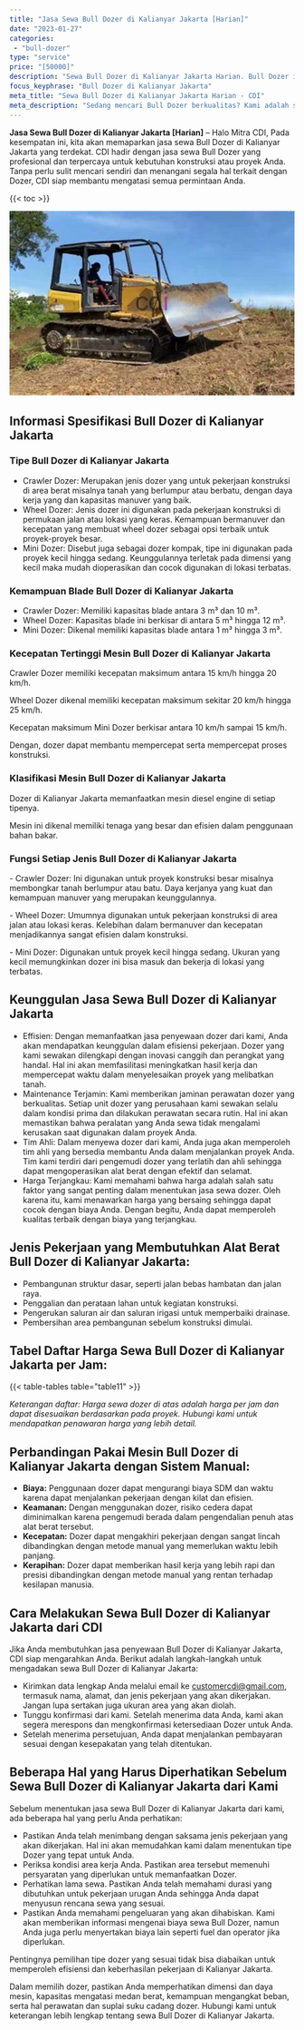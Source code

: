 ```yaml
---
title: "Jasa Sewa Bull Dozer di Kalianyar Jakarta [Harian]"
date: "2023-01-27"
categories:
 - "bull-dozer"
type: "service"
price: "[50000]"
description: "Sewa Bull Dozer di Kalianyar Jakarta Harian. Bull Dozer ini menjadi solusi utama dalam proyek pembangunan sebagai alat berat berkualitas tinggi dan andal. Segera konsultasikan kebutuhan Anda."
focus_keyphrase: "Bull Dozer di Kalianyar Jakarta"
meta_title: "Sewa Bull Dozer di Kalianyar Jakarta Harian - CDI"
meta_description: "Sedang mencari Bull Dozer berkualitas? Kami adalah solusi tepat dengan penawaran terbaik. Dapatkan penawaran sekarang."
---
```


**Jasa Sewa Bull Dozer di Kalianyar Jakarta [Harian]** – Halo Mitra CDI, Pada kesempatan ini, kita akan memaparkan jasa sewa Bull Dozer di Kalianyar Jakarta yang terdekat. CDI hadir dengan jasa sewa Bull Dozer yang profesional dan terpercaya untuk kebutuhan konstruksi atau proyek Anda. Tanpa perlu sulit mencari sendiri dan menangani segala hal terkait dengan Dozer, CDI siap membantu mengatasi semua permintaan Anda.

{{< toc >}}

![Jasa Sewa Bull Dozer di Kalianyar Jakarta [Harian]](/images/bull-dozer/bull-dozer-02.jpg)

## Informasi Spesifikasi Bull Dozer di Kalianyar Jakarta

### Tipe Bull Dozer di Kalianyar Jakarta

*   Crawler Dozer: Merupakan jenis dozer yang untuk pekerjaan konstruksi di area berat misalnya tanah yang berlumpur atau berbatu, dengan daya kerja yang dan kapasitas manuver yang baik.
*   Wheel Dozer: Jenis dozer ini digunakan pada pekerjaan konstruksi di permukaan jalan atau lokasi yang keras. Kemampuan bermanuver dan kecepatan yang membuat wheel dozer sebagai opsi terbaik untuk proyek-proyek besar.
*   Mini Dozer: Disebut juga sebagai dozer kompak, tipe ini digunakan pada proyek kecil hingga sedang. Keunggulannya terletak pada dimensi yang kecil maka mudah dioperasikan dan cocok digunakan di lokasi terbatas.

### Kemampuan Blade Bull Dozer di Kalianyar Jakarta

*   Crawler Dozer: Memiliki kapasitas blade antara 3 m³ dan 10 m³.
*   Wheel Dozer: Kapasitas blade ini berkisar di antara 5 m³ hingga 12 m³.
*   Mini Dozer: Dikenal memiliki kapasitas blade antara 1 m³ hingga 3 m³.

### Kecepatan Tertinggi Mesin Bull Dozer di Kalianyar Jakarta

Crawler Dozer memiliki kecepatan maksimum antara 15 km/h hingga 20 km/h.

Wheel Dozer dikenal memiliki kecepatan maksimum sekitar 20 km/h hingga 25 km/h.

Kecepatan maksimum Mini Dozer berkisar antara 10 km/h sampai 15 km/h.

Dengan, dozer dapat membantu mempercepat serta mempercepat proses konstruksi.

### Klasifikasi Mesin Bull Dozer di Kalianyar Jakarta

Dozer di Kalianyar Jakarta memanfaatkan mesin diesel engine di setiap tipenya.

Mesin ini dikenal memiliki tenaga yang besar dan efisien dalam penggunaan bahan bakar.

### Fungsi Setiap Jenis Bull Dozer di Kalianyar Jakarta

\- Crawler Dozer: Ini digunakan untuk proyek konstruksi besar misalnya membongkar tanah berlumpur atau batu. Daya kerjanya yang kuat dan kemampuan manuver yang merupakan keunggulannya.

\- Wheel Dozer: Umumnya digunakan untuk pekerjaan konstruksi di area jalan atau lokasi keras. Kelebihan dalam bermanuver dan kecepatan menjadikannya sangat efisien dalam konstruksi.

\- Mini Dozer: Digunakan untuk proyek kecil hingga sedang. Ukuran yang kecil memungkinkan dozer ini bisa masuk dan bekerja di lokasi yang terbatas.

## Keunggulan Jasa Sewa Bull Dozer di Kalianyar Jakarta

*   Effisien: Dengan memanfaatkan jasa penyewaan dozer dari kami, Anda akan mendapatkan keunggulan dalam efisiensi pekerjaan. Dozer yang kami sewakan dilengkapi dengan inovasi canggih dan perangkat yang handal. Hal ini akan memfasilitasi meningkatkan hasil kerja dan mempercepat waktu dalam menyelesaikan proyek yang melibatkan tanah.
*   Maintenance Terjamin: Kami memberikan jaminan perawatan dozer yang berkualitas. Setiap unit dozer yang perusahaan kami sewakan selalu dalam kondisi prima dan dilakukan perawatan secara rutin. Hal ini akan memastikan bahwa peralatan yang Anda sewa tidak mengalami kerusakan saat digunakan dalam proyek Anda.
*   Tim Ahli: Dalam menyewa dozer dari kami, Anda juga akan memperoleh tim ahli yang bersedia membantu Anda dalam menjalankan proyek Anda. Tim kami terdiri dari pengemudi dozer yang terlatih dan ahli sehingga dapat mengoperasikan alat berat dengan efektif dan selamat.
*   Harga Terjangkau: Kami memahami bahwa harga adalah salah satu faktor yang sangat penting dalam menentukan jasa sewa dozer. Oleh karena itu, kami menawarkan harga yang bersaing sehingga dapat cocok dengan biaya Anda. Dengan begitu, Anda dapat memperoleh kualitas terbaik dengan biaya yang terjangkau.

## Jenis Pekerjaan yang Membutuhkan Alat Berat Bull Dozer di Kalianyar Jakarta:

*   Pembangunan struktur dasar, seperti jalan bebas hambatan dan jalan raya.
*   Penggalian dan perataan lahan untuk kegiatan konstruksi.
*   Pengerukan saluran air dan saluran irigasi untuk memperbaiki drainase.
*   Pembersihan area pembangunan sebelum konstruksi dimulai.

## Tabel Daftar Harga Sewa Bull Dozer di Kalianyar Jakarta per Jam:

{{< table-tables table="table11" >}}

_Keterangan daftar: Harga sewa dozer di atas adalah harga per jam dan dapat disesuaikan berdasarkan pada proyek. Hubungi kami untuk mendapatkan penawaran harga yang lebih detail._

## Perbandingan Pakai Mesin Bull Dozer di Kalianyar Jakarta dengan Sistem Manual:

*   **Biaya:** Penggunaan dozer dapat mengurangi biaya SDM dan waktu karena dapat menjalankan pekerjaan dengan kilat dan efisien.
*   **Keamanan:** Dengan menggunakan dozer, risiko cedera dapat diminimalkan karena pengemudi berada dalam pengendalian penuh atas alat berat tersebut.
*   **Kecepatan:** Dozer dapat mengakhiri pekerjaan dengan sangat lincah dibandingkan dengan metode manual yang memerlukan waktu lebih panjang.
*   **Kerapihan:** Dozer dapat memberikan hasil kerja yang lebih rapi dan presisi dibandingkan dengan metode manual yang rentan terhadap kesilapan manusia.

## Cara Melakukan Sewa Bull Dozer di Kalianyar Jakarta dari CDI

Jika Anda membutuhkan jasa penyewaan Bull Dozer di Kalianyar Jakarta, CDI siap mengarahkan Anda. Berikut adalah langkah-langkah untuk mengadakan sewa Bull Dozer di Kalianyar Jakarta:

*   Kirimkan data lengkap Anda melalui email ke customercdi@gmail.com, termasuk nama, alamat, dan jenis pekerjaan yang akan dikerjakan. Jangan lupa sertakan juga ukuran area yang akan diolah.
*   Tunggu konfirmasi dari kami. Setelah menerima data Anda, kami akan segera merespons dan mengkonfirmasi ketersediaan Dozer untuk Anda.
*   Setelah menerima persetujuan, Anda dapat menjalankan pembayaran sesuai dengan kesepakatan yang telah ditentukan.

## Beberapa Hal yang Harus Diperhatikan Sebelum Sewa Bull Dozer di Kalianyar Jakarta dari Kami

Sebelum menentukan jasa sewa Bull Dozer di Kalianyar Jakarta dari kami, ada beberapa hal yang perlu Anda perhatikan:

*   Pastikan Anda telah menimbang dengan saksama jenis pekerjaan yang akan dikerjakan. Hal ini akan memudahkan kami dalam menentukan tipe Dozer yang tepat untuk Anda.
*   Periksa kondisi area kerja Anda. Pastikan area tersebut memenuhi persyaratan yang diperlukan untuk memanfaatkan Dozer.
*   Perhatikan lama sewa. Pastikan Anda telah memahami durasi yang dibutuhkan untuk pekerjaan urugan Anda sehingga Anda dapat menyusun rencana sewa yang sesuai.
*   Pastikan Anda memahami pengeluaran yang akan dihabiskan. Kami akan memberikan informasi mengenai biaya sewa Bull Dozer, namun Anda juga perlu menyertakan biaya lain seperti fuel dan operator jika diperlukan.

Pentingnya pemilihan tipe dozer yang sesuai tidak bisa diabaikan untuk memperoleh efisiensi dan keberhasilan pekerjaan di Kalianyar Jakarta.

Dalam memilih dozer, pastikan Anda memperhatikan dimensi dan daya mesin, kapasitas mengatasi medan berat, kemampuan mengangkat beban, serta hal perawatan dan suplai suku cadang dozer. Hubungi kami untuk keterangan lebih lengkap tentang sewa Bull Dozer di Kalianyar Jakarta.